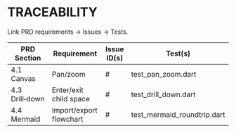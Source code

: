 # TRACEABILITY

Link PRD requirements → Issues → Tests.

| PRD Section | Requirement | Issue ID(s) | Test(s) |
|-------------|-------------|-------------|---------|
| 4.1 Canvas  | Pan/zoom    | #<ID>       | test_pan_zoom.dart |
| 4.3 Drill‑down | Enter/exit child space | #<ID> | test_drill_down.dart |
| 4.4 Mermaid | Import/export flowchart | #<ID> | test_mermaid_roundtrip.dart |
